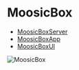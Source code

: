 # MoosicBox

- [MoosicBoxServer](https://github.com/MoosicBox/MoosicBoxServer)
- [MoosicBoxApp](https://github.com/MoosicBox/MoosicBoxApp)
- [MoosicBoxUI](https://github.com/MoosicBox/MoosicBoxUI)

![MoosicBox](https://github.com/MoosicBox/Files/blob/master/animation.gif?raw=true)
